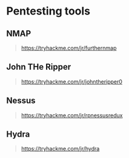# Pentesting tools

## NMAP
> https://tryhackme.com/jr/furthernmap


## John THe Ripper
> https://tryhackme.com/jr/johntheripper0


## Nessus
> https://tryhackme.com/jr/rpnessusredux


## Hydra
> https://tryhackme.com/jr/hydra